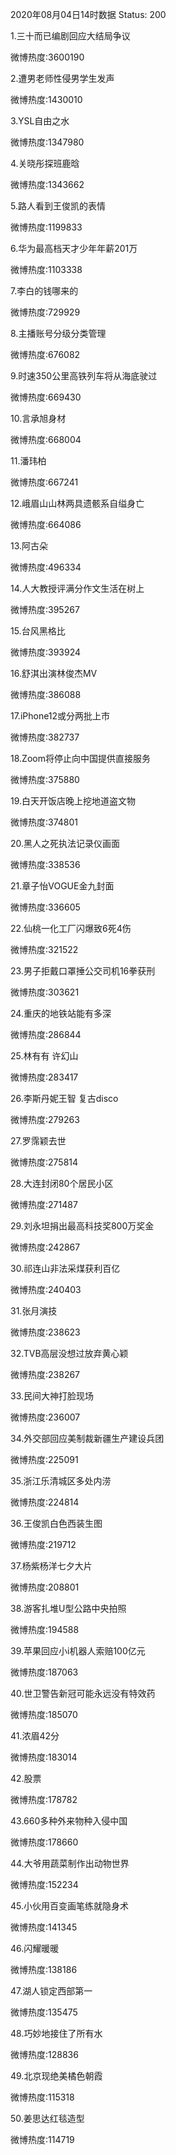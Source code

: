 2020年08月04日14时数据
Status: 200

1.三十而已编剧回应大结局争议

微博热度:3600190

2.遭男老师性侵男学生发声

微博热度:1430010

3.YSL自由之水

微博热度:1347980

4.关晓彤探班鹿晗

微博热度:1343662

5.路人看到王俊凯的表情

微博热度:1199833

6.华为最高档天才少年年薪201万

微博热度:1103338

7.李白的钱哪来的

微博热度:729929

8.主播账号分级分类管理

微博热度:676082

9.时速350公里高铁列车将从海底驶过

微博热度:669430

10.言承旭身材

微博热度:668004

11.潘玮柏

微博热度:667241

12.峨眉山山林两具遗骸系自缢身亡

微博热度:664086

13.阿古朵

微博热度:496334

14.人大教授评满分作文生活在树上

微博热度:395267

15.台风黑格比

微博热度:393924

16.舒淇出演林俊杰MV

微博热度:386088

17.iPhone12或分两批上市

微博热度:382737

18.Zoom将停止向中国提供直接服务

微博热度:375880

19.白天开饭店晚上挖地道盗文物

微博热度:374801

20.黑人之死执法记录仪画面

微博热度:338536

21.章子怡VOGUE金九封面

微博热度:336605

22.仙桃一化工厂闪爆致6死4伤

微博热度:321522

23.男子拒戴口罩捶公交司机16拳获刑

微博热度:303621

24.重庆的地铁站能有多深

微博热度:286844

25.林有有 许幻山

微博热度:283417

26.李斯丹妮王智 复古disco

微博热度:279263

27.罗霈颖去世

微博热度:275814

28.大连封闭80个居民小区

微博热度:271487

29.刘永坦捐出最高科技奖800万奖金

微博热度:242867

30.祁连山非法采煤获利百亿

微博热度:240403

31.张月演技

微博热度:238623

32.TVB高层没想过放弃黄心颖

微博热度:238267

33.民间大神打脸现场

微博热度:236007

34.外交部回应美制裁新疆生产建设兵团

微博热度:225091

35.浙江乐清城区多处内涝

微博热度:224814

36.王俊凯白色西装生图

微博热度:219712

37.杨紫杨洋七夕大片

微博热度:208801

38.游客扎堆U型公路中央拍照

微博热度:194588

39.苹果回应小i机器人索赔100亿元

微博热度:187063

40.世卫警告新冠可能永远没有特效药

微博热度:185070

41.浓眉42分

微博热度:183014

42.股票

微博热度:178782

43.660多种外来物种入侵中国

微博热度:178660

44.大爷用蔬菜制作出动物世界

微博热度:152234

45.小伙用百变画笔练就隐身术

微博热度:141345

46.闪耀暖暖

微博热度:138186

47.湖人锁定西部第一

微博热度:135475

48.巧妙地接住了所有水

微博热度:128836

49.北京现绝美橘色朝霞

微博热度:115318

50.姜思达红毯造型

微博热度:114719

